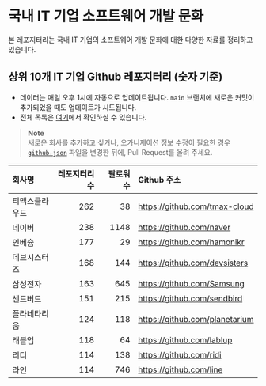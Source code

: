 # 국내 IT 기업 소프트웨어 개발 문화
본 레포지터리는 국내 IT 기업의 소프트웨어 개발 문화에 대한 다양한 자료를 정리하고 있습니다.

## 상위 10개 IT 기업 Github 레포지터리 (숫자 기준)

- 데이터는 매일 오후 1시에 자동으로 업데이트됩니다. `main` 브랜치에 새로운 커밋이 추가되었을 때도 업데이트가 시도됩니다.
- 전체 목록은 [여기](./github.md)에서 확인하실 수 있습니다.

> **Note**<br />
> 새로운 회사를 추가하고 싶거나, 오가니제이션 정보 수정이 필요한 경우 [`github.json`](./github.json) 파일을 변경한 뒤에, Pull Request를 올려 주세요.

<!-- MARKDOWN_TABLE(GITHUB): START -->

| **회사명** | **레포지터리 수** | **팔로워 수** | **Github 주소** |
|:---|---:|---:|:---|
| 티맥스클라우드 | 262 | 38 | https://github.com/tmax-cloud |
| 네이버 | 238 | 1148 | https://github.com/naver |
| 인베슘 | 177 | 29 | https://github.com/hamonikr |
| 데브시스터즈 | 168 | 144 | https://github.com/devsisters |
| 삼성전자 | 163 | 645 | https://github.com/Samsung |
| 센드버드 | 151 | 215 | https://github.com/sendbird |
| 플라네타리움 | 124 | 118 | https://github.com/planetarium |
| 래블업 | 118 | 64 | https://github.com/lablup |
| 리디 | 114 | 138 | https://github.com/ridi |
| 라인 | 114 | 746 | https://github.com/line |

<!-- MARKDOWN_TABLE(GITHUB): END -->

